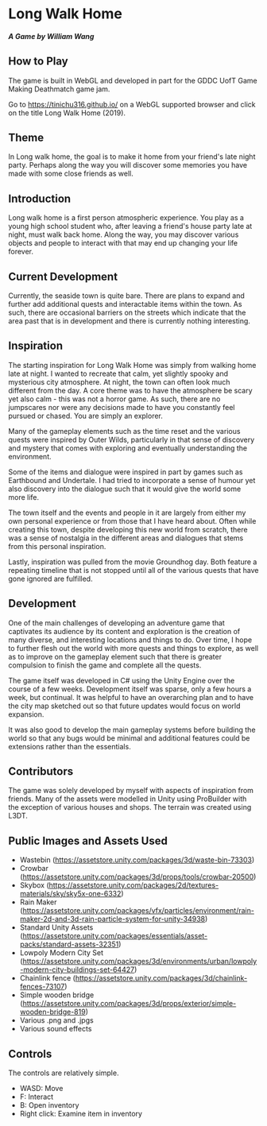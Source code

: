 # Long Walk Home
##### A Game by William Wang
## How to Play
The game is built in WebGL and developed in part for the GDDC UofT Game Making Deathmatch game jam.

Go to https://tinichu316.github.io/ on a WebGL supported browser and click on the title Long Walk Home (2019).

## Theme
In Long walk home, the goal is to make it home from your friend's late night party. Perhaps along the way you will discover some memories you have made with some close friends as well.

## Introduction
Long walk home is a first person atmospheric experience. You play as a young high school student who, after leaving a friend's house party late at night, must walk back home. Along the way, you may discover various objects and people to interact with that may end up changing your life forever.

## Current Development
Currently, the seaside town is quite bare. There are plans to expand and further add additional quests and interactable items within the town. As such, there are occasional barriers on the streets which indicate that the area past that is in development and there is currently nothing interesting.

## Inspiration
The starting inspiration for Long Walk Home was simply from walking home late at night. I wanted to recreate that calm, yet slightly spooky and mysterious city atmosphere. At night, the town can often look much different from the day. A core theme was to have the atmosphere be scary yet also calm - this was not a horror game. As such, there are no jumpscares nor were any decisions made to have you constantly feel pursued or chased. You are simply an explorer.

Many of the gameplay elements such as the time reset and the various quests were inspired by Outer Wilds, particularly in that sense of discovery and mystery that comes with exploring and eventually understanding the environment.

Some of the items and dialogue were inspired in part by games such as Earthbound and Undertale. I had tried to incorporate a sense of humour yet also discovery into the dialogue such that it would give the world some more life.

The town itself and the events and people in it are largely from either my own personal experience or from those that I have heard about. Often while creating this town, despite developing this new world from scratch, there was a sense of nostalgia in the different areas and dialogues that stems from this personal inspiration.

Lastly, inspiration was pulled from the movie Groundhog day. Both feature a repeating timeline that is not stopped until all of the various quests that have gone ignored are fulfilled.

## Development
One of the main challenges of developing an adventure game that captivates its audience by its content and exploration is the creation of many diverse, and interesting locations and things to do. Over time, I hope to further flesh out the world with more quests and things to explore, as well as to improve on the gameplay element such that there is greater compulsion to finish the game and complete all the quests.

The game itself was developed in C# using the Unity Engine over the course of a few weeks. Development itself was sparse, only a few hours a week, but continual. It was helpful to have an overarching plan and to have the city map sketched out so that future updates would focus on world expansion.

It was also good to develop the main gameplay systems before building the world so that any bugs would be minimal and additional features could be extensions rather than the essentials.

## Contributors
The game was solely developed by myself with aspects of inspiration from friends. Many of the assets were modelled in Unity using ProBuilder with the exception of various houses and shops. The terrain was created using L3DT.

## Public Images and Assets Used
* Wastebin (https://assetstore.unity.com/packages/3d/waste-bin-73303)
* Crowbar (https://assetstore.unity.com/packages/3d/props/tools/crowbar-20500)
* Skybox (https://assetstore.unity.com/packages/2d/textures-materials/sky/sky5x-one-6332)
* Rain Maker (https://assetstore.unity.com/packages/vfx/particles/environment/rain-maker-2d-and-3d-rain-particle-system-for-unity-34938)
* Standard Unity Assets (https://assetstore.unity.com/packages/essentials/asset-packs/standard-assets-32351)
* Lowpoly Modern City Set (https://assetstore.unity.com/packages/3d/environments/urban/lowpoly-modern-city-buildings-set-64427)
* Chainlink fence (https://assetstore.unity.com/packages/3d/chainlink-fences-73107)
* Simple wooden bridge (https://assetstore.unity.com/packages/3d/props/exterior/simple-wooden-bridge-819)
* Various .png and .jpgs
* Various sound effects

## Controls

The controls are relatively simple.
* WASD: Move
* F: Interact
* B: Open inventory
* Right click: Examine item in inventory

